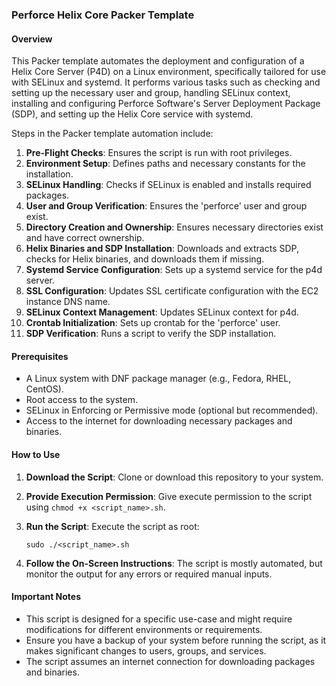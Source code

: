 ### Perforce Helix Core Packer Template

#### Overview

This Packer template automates the deployment and configuration of a Helix Core Server (P4D) on a Linux environment, specifically tailored for use with SELinux and systemd. It performs various tasks such as checking and setting up the necessary user and group, handling SELinux context, installing and configuring Perforce Software's Server Deployment Package (SDP), and setting up the Helix Core service with systemd.

Steps in the Packer template automation include: 

1. **Pre-Flight Checks**: Ensures the script is run with root privileges.
2. **Environment Setup**: Defines paths and necessary constants for the installation.
3. **SELinux Handling**: Checks if SELinux is enabled and installs required packages.
4. **User and Group Verification**: Ensures the 'perforce' user and group exist.
5. **Directory Creation and Ownership**: Ensures necessary directories exist and have correct ownership.
6. **Helix Binaries and SDP Installation**: Downloads and extracts SDP, checks for Helix binaries, and downloads them if missing.
7. **Systemd Service Configuration**: Sets up a systemd service for the p4d server.
8. **SSL Configuration**: Updates SSL certificate configuration with the EC2 instance DNS name.
9. **SELinux Context Management**: Updates SELinux context for p4d.
10. **Crontab Initialization**: Sets up crontab for the 'perforce' user.
11. **SDP Verification**: Runs a script to verify the SDP installation.

#### Prerequisites

- A Linux system with DNF package manager (e.g., Fedora, RHEL, CentOS).
- Root access to the system.
- SELinux in Enforcing or Permissive mode (optional but recommended).
- Access to the internet for downloading necessary packages and binaries.

#### How to Use

1. **Download the Script**: Clone or download this repository to your system.
2. **Provide Execution Permission**: Give execute permission to the script using `chmod +x <script_name>.sh`.
3. **Run the Script**: Execute the script as root:

   ```
   sudo ./<script_name>.sh
   ```

4. **Follow the On-Screen Instructions**: The script is mostly automated, but monitor the output for any errors or required manual inputs.

#### Important Notes

- This script is designed for a specific use-case and might require modifications for different environments or requirements.
- Ensure you have a backup of your system before running the script, as it makes significant changes to users, groups, and services.
- The script assumes an internet connection for downloading packages and binaries.
